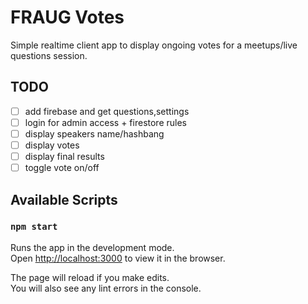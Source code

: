 # FRAUG Votes

Simple realtime client app to display ongoing votes for a meetups/live questions session.

## TODO

- [ ] add firebase and get questions,settings
- [ ] login for admin access + firestore rules
- [ ] display speakers name/hashbang
- [ ] display votes
- [ ] display final results
- [ ] toggle vote on/off

## Available Scripts

### `npm start`

Runs the app in the development mode.\
Open [http://localhost:3000](http://localhost:3000) to view it in the browser.

The page will reload if you make edits.\
You will also see any lint errors in the console.

